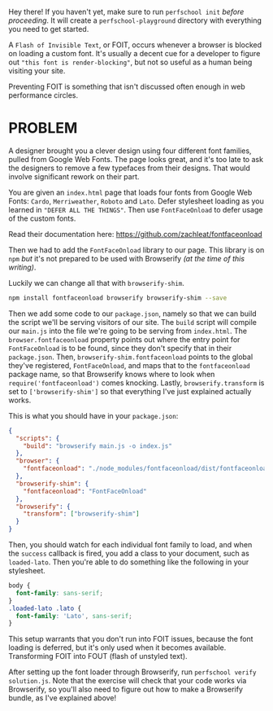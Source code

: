 Hey there! If you haven't yet, make sure to run `perfschool init` _before proceeding_.
It will create a `perfschool-playground` directory with everything you need to get started.

A `Flash of Invisible Text`, or FOIT, occurs whenever a browser is blocked on loading a custom
font. It's usually a decent cue for a developer to figure out `"this font is render-blocking"`,
but not so useful as a human being visiting your site.

Preventing FOIT is something that isn't discussed often enough in web performance circles.

# PROBLEM

A designer brought you a clever design using four different font families, pulled from
Google Web Fonts. The page looks great, and it's too late to ask the designers to remove
a few typefaces from their designs. That would involve significant rework on their part.

You are given an `index.html` page that loads four fonts from Google Web Fonts: `Cardo`,
`Merriweather`, `Roboto` and `Lato`. Defer stylesheet loading as you learned in `"DEFER ALL
THE THINGS"`. Then use `FontFaceOnload` to defer usage of the custom fonts.

Read their documentation here: https://github.com/zachleat/fontfaceonload

Then we had to add the `FontFaceOnload` library to our page. This library is on `npm` *but* it's not
prepared to be used with Browserify _(at the time of this writing)_.

Luckily we can change all that with `browserify-shim`.

```bash
npm install fontfaceonload browserify browserify-shim --save
```

Then we add some code to our `package.json`, namely so that we can build the script we'll
be serving visitors of our site. The `build` script will compile our `main.js` into the
file we're going to be serving from `index.html`. The `browser.fontfaceonload` property
points out where the entry point for `FontFaceOnload` is to be found, since they don't
specify that in their `package.json`. Then, `browserify-shim.fontfaceonload` points to
the global they've registered, `FontFaceOnload`, and maps that to the `fontfaceonload`
package name, so that Browserify knows where to look when `require('fontfaceonload')`
comes knocking. Lastly, `browserify.transform` is set to `['browserify-shim']` so that
everything I've just explained actually works.

This is what you should have in your `package.json`:

```json
{
  "scripts": {
    "build": "browserify main.js -o index.js"
  },
  "browser": {
    "fontfaceonload": "./node_modules/fontfaceonload/dist/fontfaceonload.js"
  },
  "browserify-shim": {
    "fontfaceonload": "FontFaceOnload"
  },
  "browserify": {
    "transform": ["browserify-shim"]
  }
}
```

Then, you should watch for each individual font family to load, and when the `success` callback
is fired, you add a class to your document, such as `loaded-lato`. Then you're able to do
something like the following in your stylesheet.

```css
body {
  font-family: sans-serif;
}
.loaded-lato .lato {
  font-family: 'Lato', sans-serif;
}
```

This setup warrants that you don't run into FOIT issues, because the font loading is deferred,
but it's only used when it becomes available. Transforming FOIT into FOUT (flash of unstyled
text).

After setting up the font loader through Browserify, run `perfschool verify solution.js`. Note
that the exercise will check that your code works via Browserify, so you'll also need to figure
out how to make a Browserify bundle, as I've explained above!
